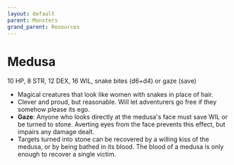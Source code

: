 ```yaml
---
layout: default
parent: Monsters
grand_parent: Resources
---
```


# Medusa

10 HP, 8 STR, 12 DEX, 16 WIL, snake bites (d6+d4) or gaze (save)

- Magical creatures that look like women with snakes in place of hair.
- Clever and proud, but reasonable. Will let adventurers go free if they somehow please its ego.
- **Gaze**: Anyone who looks directly at the medusa's face must save WIL or be turned to stone. Averting eyes from the face prevents this effect, but impairs any damage dealt.
- Targets turned into stone can be recovered by a willing kiss of the medusa, or by being bathed in its blood. The blood of a medusa is only enough to recover a single victim.

